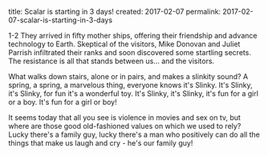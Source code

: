 title: Scalar is starting in 3 days!
created: 2017-02-07
permalink: 2017-02-07-scalar-is-starting-in-3-days




1-2 They arrived in fifty mother ships, offering their friendship and advance technology to Earth. Skeptical of the visitors, Mike Donovan and Juliet Parrish infiltrated their ranks and soon discovered some startling secrets. The resistance is all that stands between us... and the visitors.

What walks down stairs, alone or in pairs, and makes a slinkity sound? A spring, a spring, a marvelous thing, everyone knows it's Slinky. It's Slinky, it's Slinky, for fun it's a wonderful toy. It's Slinky, it's Slinky, it's fun for a girl or a boy. It's fun for a girl or boy!

It seems today that all you see is violence in movies and sex on tv, but where are those good old-fashioned values on which we used to rely? Lucky there's a family guy, lucky there's a man who positively can do all the things that make us laugh and cry - he's our family guy!